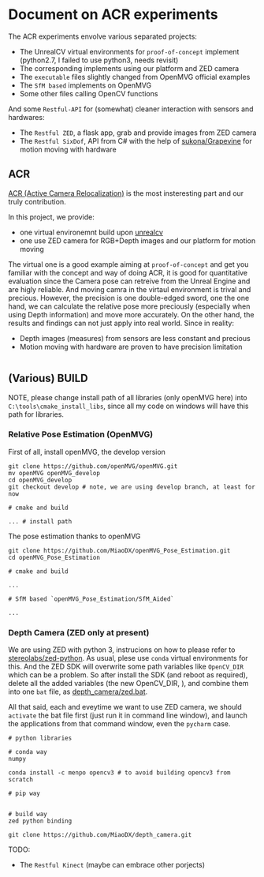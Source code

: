 # Document on ACR experiments

The ACR experiments envolve various separated projects:

* The UnrealCV virtual environments for `proof-of-concept` implement (python2.7, I failed to use python3, needs revisit)
* The corresponding implements using our platform and ZED camera
* The `executable` files slightly changed from OpenMVG official examples
* The `SfM based` implements on OpenMVG
* Some other files calling OpenCV functions

And some `Restful-API` for (somewhat) cleaner interaction with sensors and hardwares:

* The `Restful ZED`, a flask app, grab and provide images from ZED camera
* The `Restful SixDof`, API from C# with the help of [sukona/Grapevine](https://github.com/sukona/Grapevine) for motion moving with hardware


## ACR

[ACR (Active Camera Relocalization)](https://github.com/MiaoDX/ACR) is the most insteresting part and our truly contribution. 






In this project, we provide:

* one virtual environemnt build upon [unrealcv](https://github.com/unrealcv/unrealcv)
* one use ZED camera for RGB+Depth images and our platform for motion moving

The virtual one is a good example aiming at `proof-of-concept` and get you familiar with the concept and way of doing ACR, it is good for quantitative evaluation since the Camera pose can retreive from the Unreal Engine and are higly reliable. And moving camra in the virtaul environment is trival and precious. However, the precision is one double-edged sword, one the one hand, we can calculate the relative pose more preciously (especially when using Depth information) and move more accurately. On the other hand, the results and findings can not just apply into real world. Since in reality:

* Depth images (measures) from sensors are less constant and precious
* Motion moving with hardware are proven to have precision limitation







``` vi
```




## (Various) BUILD

NOTE, please change install path of all libraries (only openMVG here) into `C:\tools\cmake_install_libs`, since all my code on windows will have this path for libraries.

### Relative Pose Estimation (OpenMVG)


First of all, install openMVG, the develop version

``` vi
git clone https://github.com/openMVG/openMVG.git
mv openMVG openMVG_develop
cd openMVG_develop
git checkout develop # note, we are using develop branch, at least for now

# cmake and build

... # install path

```


The pose estimation thanks to openMVG

``` vi
git clone https://github.com/MiaoDX/openMVG_Pose_Estimation.git
cd openMVG_Pose_Estimation

# cmake and build

...

# SfM based `openMVG_Pose_Estimation/SfM_Aided`

...
```

### Depth Camera (ZED only at present)

We are using ZED with python 3, instrucions on how to please refer to [stereolabs/zed-python](https://github.com/stereolabs/zed-python). As usual, plese use `conda` virtual environments for this. And the ZED SDK will overwrite some path variables like `OpenCV_DIR` which can be a problem. So after install the SDK (and reboot as required), delete all the added variables (the new OpenCV_DIR, ), and combine them into one `bat` file, as [depth_camera/zed.bat](https://github.com/MiaoDX/depth_camera/blob/master/zed.bat).

All that said, each and eveytime we want to use ZED camera, we should `activate` the bat file first (just run it in command line window), and launch the applications from that command window, even the `pycharm` case.

``` vi
# python libraries

# conda way
numpy

conda install -c menpo opencv3 # to avoid building opencv3 from scratch

# pip way


# build way
zed python binding
```

``` vi
git clone https://github.com/MiaoDX/depth_camera.git
```















TODO:

* The `Restful Kinect` (maybe can embrace other porjects)
